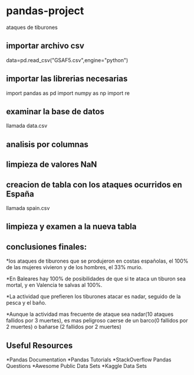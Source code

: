 # pandas-project

ataques de tiburones

## importar archivo csv
data=pd.read_csv("GSAF5.csv",engine="python")

## importar las librerias necesarias
import pandas as pd
import numpy as np
import re

## examinar la base de datos
llamada data.csv

## analisis por columnas

## limpieza de valores NaN

## creacion de tabla con los ataques ocurridos en España
llamada spain.csv

## limpieza y examen a la nueva tabla

## conclusiones finales:

   *los ataques de tiburones que se produjeron en costas españolas, el 100% de las mujeres vivieron y de los hombres, el 33% murio.

   *En Baleares hay 100% de posibilidades de que si te ataca un tiburon sea mortal, y en Valencia te salvas al 100%.

   *La actividad que prefieren los tiburones atacar es nadar, seguido de la pesca y el baño.

   *Aunque la actividad mas frecuente de ataque sea nadar(10 ataques fallidos por 3 muertes), es mas peligroso caerse de un barco(0 fallidos por 2 muertes) o bañarse (2 fallidos por 2 muertes)
    
## Useful Resources

   *Pandas Documentation
   *Pandas Tutorials
   *StackOverflow Pandas Questions
   *Awesome Public Data Sets
   *Kaggle Data Sets
   
   
   